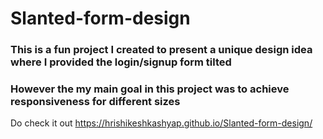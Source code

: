 # Slanted-form-design

### This is a fun project I created to present a unique design idea where I provided the login/signup form tilted 
### However the my main goal in this project was to achieve responsiveness for different sizes

Do check it out
https://hrishikeshkashyap.github.io/Slanted-form-design/

